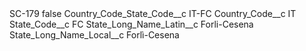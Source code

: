<?xml version="1.0" encoding="UTF-8"?>
<CustomMetadata xmlns="http://soap.sforce.com/2006/04/metadata" xmlns:xsi="http://www.w3.org/2001/XMLSchema-instance" xmlns:xsd="http://www.w3.org/2001/XMLSchema">
    <label>SC-179</label>
    <protected>false</protected>
    <values>
        <field>Country_Code_State_Code__c</field>
        <value xsi:type="xsd:string">IT-FC</value>
    </values>
    <values>
        <field>Country_Code__c</field>
        <value xsi:type="xsd:string">IT</value>
    </values>
    <values>
        <field>State_Code__c</field>
        <value xsi:type="xsd:string">FC</value>
    </values>
    <values>
        <field>State_Long_Name_Latin__c</field>
        <value xsi:type="xsd:string">Forli-Cesena</value>
    </values>
    <values>
        <field>State_Long_Name_Local__c</field>
        <value xsi:type="xsd:string">Forlì-Cesena</value>
    </values>
</CustomMetadata>
